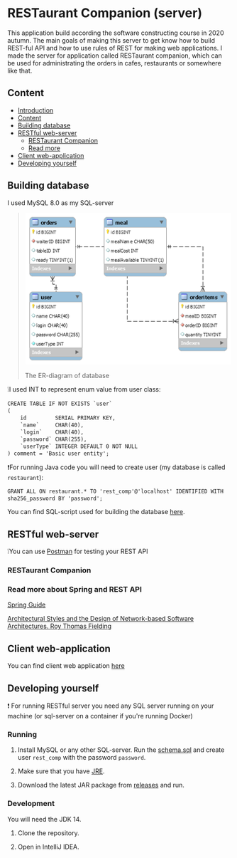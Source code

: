 # RESTaurant Companion (server)

This application build according the software constructing course in 2020 autumn. The main goals of making this server
to get know how to build REST-ful API and how to use rules of REST for making web applications. I made the server for
application called RESTaurant companion, which can be used for administrating the orders in cafes, restaurants or
somewhere like that.

## Content

- [Introduction](#restaurant-companion-server)
- [Content](#content)
- [Building database](#building-database)
- [RESTful web-server](#restful-web-server)
    - [RESTaurant Companion](#restaurant-companion)
    - [Read more](#read-more-about-spring-and-rest-api)
- [Client web-application](#client-web-application)
- [Developing yourself](#developing-yourself)

## Building database

I used MySQL 8.0 as my SQL-server

> <img src="img/er.png" alt="scheme">
>
> The ER-diagram of database

❕I used INT to represent enum value from user class:

```mysql
CREATE TABLE IF NOT EXISTS `user`
(
    id         SERIAL PRIMARY KEY,
    `name`     CHAR(40),
    `login`    CHAR(40),
    `password` CHAR(255),
    `userType` INTEGER DEFAULT 0 NOT NULL
) comment = 'Basic user entity';
```

❗For running Java code you will need to create user (my database is called `restaurant`):

```mysql
GRANT ALL ON restaurant.* TO 'rest_comp'@'localhost' IDENTIFIED WITH sha256_password BY 'password';
```

You can find SQL-script used for building the database [here](src/main/resources/schema.sql).

## RESTful web-server

❕You can use [Postman](https://www.postman.com/) for testing your REST API

### RESTaurant Companion

### Read more about Spring and REST API

[Spring Guide](https://www.marcobehler.com/guides/spring-framework)

[Architectural Styles and the Design of Network-based Software Architectures. Roy Thomas Fielding](https://www.ics.uci.edu/~fielding/pubs/dissertation/rest_arch_style.htm)

## Client web-application

You can find client web application [here](https://github.com/SirojiddinSaidmurodov/RESTaurantCompanion-client)

## Developing yourself

❗ For running RESTful server you need any SQL server running on your machine (or sql-server on a container if you're
running Docker)

### Running

1. Install MySQL or any other SQL-server. Run the [schema.sql](src/main/resources/schema.sql) and create
   user `rest_comp` with the password `password`.

2. Make sure that you have [JRE](https://www.java.com/ru/download/manual.jsp).

3. Download the latest JAR package
   from [releases](https://github.com/SirojiddinSaidmurodov/RESTaurantCompanion-server/releases) and run.

### Development

You will need the JDK 14.

1. Clone the repository.
   
2. Open in IntelliJ IDEA.